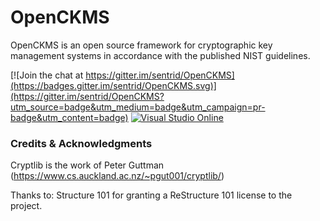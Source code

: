 # OpenCKMS

OpenCKMS is an open source framework for cryptographic key management systems in accordance with the published NIST guidelines.

[![Join the chat at https://gitter.im/sentrid/OpenCKMS](https://badges.gitter.im/sentrid/OpenCKMS.svg)](https://gitter.im/sentrid/OpenCKMS?utm_source=badge&utm_medium=badge&utm_campaign=pr-badge&utm_content=badge)
[![Visual Studio Online](https://img.shields.io/vso/build/larsbrinkhoff/953a34b9-5966-4923-a48a-c41874cfb5f5/1.svg)](https://img.shields.io/vso/build/sentrid/b8f279b2-4fe0-4ddf-ac35-fea0e12f383b/22)




### Credits & Acknowledgments
Cryptlib is the work of Peter Guttman (https://www.cs.auckland.ac.nz/~pgut001/cryptlib/)

Thanks to:
Structure 101 for granting a ReStructure 101 license to the project.
